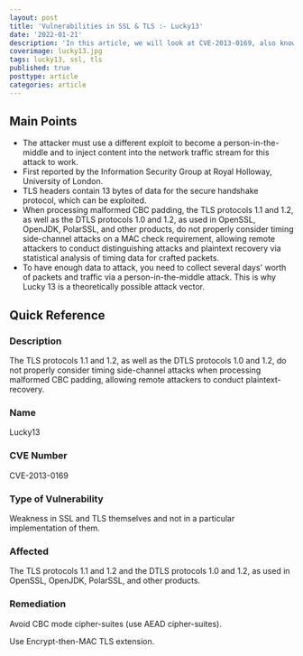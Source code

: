 ```yaml
---
layout: post
title: 'Vulnerabilities in SSL & TLS :- Lucky13'
date: '2022-01-21'
description: 'In this article, we will look at CVE-2013-0169, also known as the Lucky 13 vulnerability, which exists within SSL and TLS. The TLS protocols 1.1 and 1.2, as well as the DTLS protocols 1.0 and 1.2, do not properly consider timing side-channel attacks when processing malformed CBC padding, allowing remote attackers to conduct plaintext-recovery.'
coverimage: lucky13.jpg
tags: lucky13, ssl, tls
published: true
posttype: article
categories: article
---
```

## Main Points

- The attacker must use a different exploit to become a person-in-the-middle and to inject content into the network traffic stream for this attack to work.
- First reported by the Information Security Group at Royal Holloway, University of London.
- TLS headers contain 13 bytes of data for the secure handshake protocol, which can be exploited.
- When processing malformed CBC padding, the TLS protocols 1.1 and 1.2, as well as the DTLS protocols 1.0 and 1.2, as used in OpenSSL, OpenJDK, PolarSSL, and other products, do not properly consider timing side-channel attacks on a MAC check requirement, allowing remote attackers to conduct distinguishing attacks and plaintext recovery via statistical analysis of timing data for crafted packets.
- To have enough data to attack, you need to collect several days' worth of packets and traffic via a person-in-the-middle attack. This is why Lucky 13 is a theoretically possible attack vector.

## Quick Reference

### Description

The TLS protocols 1.1 and 1.2, as well as the DTLS protocols 1.0 and 1.2, do not properly consider timing side-channel attacks when processing malformed CBC padding, allowing remote attackers to conduct plaintext-recovery.

### Name

Lucky13 

### CVE Number

CVE-2013-0169

### Type of Vulnerability

Weakness in SSL and TLS themselves and not in a particular implementation of them.

### Affected

The TLS protocols 1.1 and 1.2 and the DTLS protocols 1.0 and 1.2, as used in OpenSSL, OpenJDK, PolarSSL, and other products.

### Remediation

Avoid CBC mode cipher-suites (use AEAD cipher-suites).

Use Encrypt-then-MAC TLS extension.